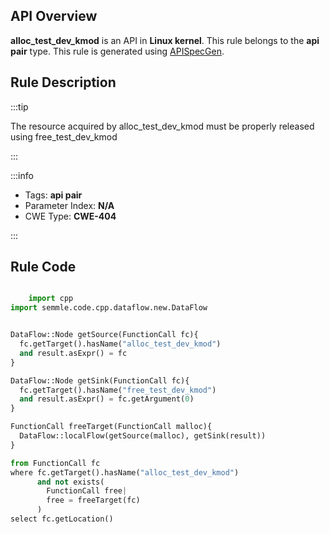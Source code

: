 ---
---


## API Overview
**alloc_test_dev_kmod** is an API in **Linux kernel**. This rule belongs to the **api pair** type. This rule is generated using [APISpecGen](../../tools/APISpecGen).
## Rule Description

:::tip

The resource acquired by alloc_test_dev_kmod must be properly released using free_test_dev_kmod

:::

:::info

- Tags: **api pair**
- Parameter Index: **N/A**
- CWE Type: **CWE-404**

:::

## Rule Code
```python

    import cpp
import semmle.code.cpp.dataflow.new.DataFlow


DataFlow::Node getSource(FunctionCall fc){
  fc.getTarget().hasName("alloc_test_dev_kmod")
  and result.asExpr() = fc
}

DataFlow::Node getSink(FunctionCall fc){
  fc.getTarget().hasName("free_test_dev_kmod")
  and result.asExpr() = fc.getArgument(0)
}

FunctionCall freeTarget(FunctionCall malloc){
  DataFlow::localFlow(getSource(malloc), getSink(result))
}

from FunctionCall fc
where fc.getTarget().hasName("alloc_test_dev_kmod")
      and not exists(
        FunctionCall free| 
        free = freeTarget(fc)
      )
select fc.getLocation()

    
```
